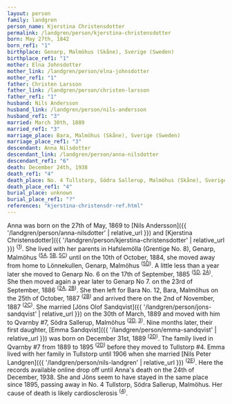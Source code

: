 ```yaml
---
layout: person
family: landgren
person_name: Kjerstina Christensdotter
permalink: /landgren/person/kjerstina-christensdotter
born: May 27th, 1842
born_ref1: "1"
birthplace: Genarp, Malmöhus (Skåne), Sverige (Sweden)
birthplace_ref1: "1"
mother: Elna Johnsdotter
mother_link: /landgren/person/elna-johnsdotter
mother_ref1: "1"
father: Christen Larsson
father_link: /landgren/person/christen-larsson
father_ref1: "1"
husband: Nils Andersson
husband_link: /landgren/person/nils-andersson
husband_ref1: "3"
married: March 30th, 1889
married_ref1: "3"
marriage_place: Bara, Malmöhus (Skåne), Sverige (Sweden)
marriage_place_ref1: "3"
descendant: Anna Nilsdotter
descendant_link: /landgren/person/anna-nilsdotter
descendant_ref1: "6"
death: December 24th, 1938
death_ref1: "4"
death_place: No. 4 Tullstorp, Södra Sallerup, Malmöhus (Skåne), Sverige (Sweden)
death_place_ref1: "4"
burial_place: unknown
burial_place_ref1: "?"
references: "kjerstina-christensdr-ref.html"
---
```

Anna was born on the 27th of May, 1869 to [Nils Andersson]({{ '/landgren/person/anna-nilsdotter' | relative_url }}) and [Kjerstina Christensdotter]({{ '/landgren/person/kjerstina-christensdotter' | relative_url }}) <sup>([1](#1))</sup>. She lived with her parents in Hafslemölla (Grentige No. 8), Genarp, Malmöhus <sup>([5A](#5A), [5B](#5B), [5C](#5C))</sup> until on the 10th of October, 1884, she moved away from home to Lönnekullen, Genarp, Malmöhus <sup>([5D](#5D))</sup>. A little less than a year later she moved to Genarp No. 6 on the 17th of September, 1885 <sup>([5D](#5D), [2A](#2A))</sup>. She then moved again a year later to Genarp No 7. on the 23rd of September, 1886 <sup>([2A](#2A), [2B](#2B))</sup>. She then left for Bara No. 12, Bara, Malmöhus on the 25th of October, 1887 <sup>([2B](#2B))</sup> and arrived there on the 2nd of November, 1887 <sup>([2C](#2C))</sup>. She married [Jöns Olof Sandqvist]({{ '/landgren/person/jons-sandqvist' | relative_url }}) on the 30th of March, 1889 and moved with him to Qvarnby #7, Södra Sallerup, Malmöhus <sup>([2D](#2D), [3](#3))</sup>. Nine months later, their first daughter, [Emma Sandqvist]({{ '/landgren/person/emma-sandqvist' | relative_url }}) was born on December 31st, 1889 <sup>([2D](#2D))</sup>. The family lived in Qvarnby #7 from 1889 to 1895 <sup>([2D](#2D))</sup> before they moved to Tullstorp #4. Emma lived with her family in Tullstorp until 1906 when she married [Nils Peter Landgren]({{ '/landgren/person/nils-landgren' | relative_url }}) <sup>([2E](#2E))</sup>. Here the records available online drop off until Anna's death on the 24th of December, 1938. She and Jöns seem to have stayed in the same place since 1895, passing away in No. 4 Tullstorp, Södra Sallerup, Malmöhus. Her cause of death is likely cardiosclerosis <sup>([4](#4))</sup>.
